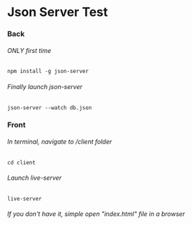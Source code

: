 # Json Server Test

### Back

###### ONLY first time

    npm install -g json-server

###### Finally launch json-server

    json-server --watch db.json

### Front

###### In terminal, navigate to /client folder

    cd client

###### Launch live-server

    live-server

###### If you don't have it, simple open "index.html" file in a browser
